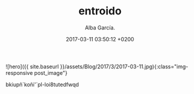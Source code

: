 ﻿---
layout: post
title:  "entroido"
date:   2017-03-11 03:50:12 +0200
categories: actividade
author: Alba García.
---

![hero]({{ site.baseurl }}/assets/Blog/2017/3/2017-03-11.jpg){:class="img-responsive post_image"}
<br>

bkiupñ´koñi'´pl-loi8tutedfwqd